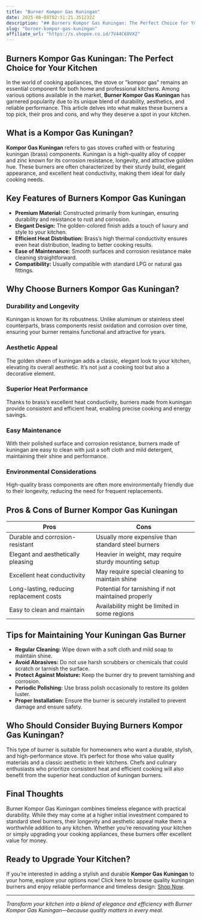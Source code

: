```yaml
---
title: "Burner Kompor Gas Kuningan"
date: 2025-06-08T02:51:21.351232Z
description: "## Burners Kompor Gas Kuningan: The Perfect Choice for Your Kitchen..."
slug: "burner-kompor-gas-kuningan"
affiliate_url: "https://s.shopee.co.id/7V44C68VX2"
---
```

## Burners Kompor Gas Kuningan: The Perfect Choice for Your Kitchen

In the world of cooking appliances, the stove or "kompor gas" remains an essential component for both home and professional kitchens. Among various options available in the market, **Burner Kompor Gas Kuningan** has garnered popularity due to its unique blend of durability, aesthetics, and reliable performance. This article delves into what makes these burners a top pick, their pros and cons, and why they deserve a spot in your kitchen.

## What is a Kompor Gas Kuningan?

**Kompor Gas Kuningan** refers to gas stoves crafted with or featuring kuningan (brass) components. Kuningan is a high-quality alloy of copper and zinc known for its corrosion resistance, longevity, and attractive golden hue. These burners are often characterized by their sturdy build, elegant appearance, and excellent heat conductivity, making them ideal for daily cooking needs.

## Key Features of Burners Kompor Gas Kuningan

- **Premium Material:** Constructed primarily from kuningan, ensuring durability and resistance to rust and corrosion.
- **Elegant Design:** The golden-colored finish adds a touch of luxury and style to your kitchen.
- **Efficient Heat Distribution:** Brass’s high thermal conductivity ensures even heat distribution, leading to better cooking results.
- **Ease of Maintenance:** Smooth surfaces and corrosion resistance make cleaning straightforward.
- **Compatibility:** Usually compatible with standard LPG or natural gas fittings.

## Why Choose Burners Kompor Gas Kuningan?

### Durability and Longevity

Kuningan is known for its robustness. Unlike aluminum or stainless steel counterparts, brass components resist oxidation and corrosion over time, ensuring your burner remains functional and attractive for years.

### Aesthetic Appeal

The golden sheen of kuningan adds a classic, elegant look to your kitchen, elevating its overall aesthetic. It’s not just a cooking tool but also a decorative element.

### Superior Heat Performance

Thanks to brass’s excellent heat conductivity, burners made from kuningan provide consistent and efficient heat, enabling precise cooking and energy savings.

### Easy Maintenance

With their polished surface and corrosion resistance, burners made of kuningan are easy to clean with just a soft cloth and mild detergent, maintaining their shine and performance.

### Environmental Considerations

High-quality brass components are often more environmentally friendly due to their longevity, reducing the need for frequent replacements.

## Pros & Cons of Burner Kompor Gas Kuningan

| **Pros**                                   | **Cons**                                 |
|--------------------------------------------|-----------------------------------------|
| Durable and corrosion-resistant          | Usually more expensive than standard steel burners |
| Elegant and aesthetically pleasing        | Heavier in weight, may require sturdy mounting setup |
| Excellent heat conductivity               | May require special cleaning to maintain shine |
| Long-lasting, reducing replacement costs | Potential for tarnishing if not maintained properly |
| Easy to clean and maintain                 | Availability might be limited in some regions |

## Tips for Maintaining Your Kuningan Gas Burner

- **Regular Cleaning:** Wipe down with a soft cloth and mild soap to maintain shine.
- **Avoid Abrasives:** Do not use harsh scrubbers or chemicals that could scratch or tarnish the surface.
- **Protect Against Moisture:** Keep the burner dry to prevent tarnishing and corrosion.
- **Periodic Polishing:** Use brass polish occasionally to restore its golden luster.
- **Proper Installation:** Ensure the burner is securely installed to prevent damage and ensure safety.

## Who Should Consider Buying Burners Kompor Gas Kuningan?

This type of burner is suitable for homeowners who want a durable, stylish, and high-performance stove. It’s perfect for those who value quality materials and a classic aesthetic in their kitchens. Chefs and culinary enthusiasts who prioritize consistent heat and efficient cooking will also benefit from the superior heat conduction of kuningan burners.

## Final Thoughts

Burner Kompor Gas Kuningan combines timeless elegance with practical durability. While they may come at a higher initial investment compared to standard steel burners, their longevity and aesthetic appeal make them a worthwhile addition to any kitchen. Whether you’re renovating your kitchen or simply upgrading your cooking appliances, these burners offer excellent value for money.

## Ready to Upgrade Your Kitchen?

If you’re interested in adding a stylish and durable **Kompor Gas Kuningan** to your home, explore your options now! Click here to browse quality kuningan burners and enjoy reliable performance and timeless design: [Shop Now](https://s.shopee.co.id/7V44C68VX2).

---

*Transform your kitchen into a blend of elegance and efficiency with Burner Kompor Gas Kuningan—because quality matters in every meal.*